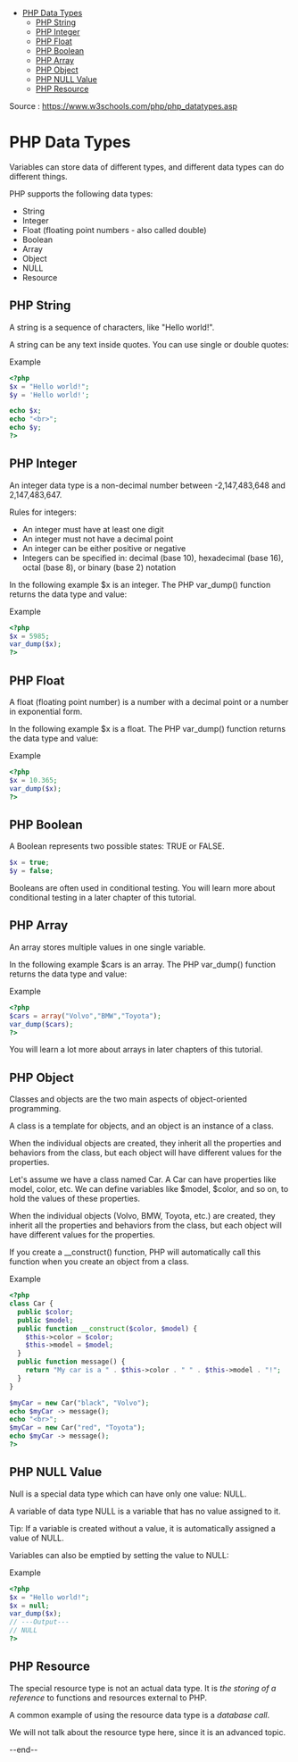 
- [PHP Data Types](#php-data-types)
  - [PHP String](#php-string)
  - [PHP Integer](#php-integer)
  - [PHP Float](#php-float)
  - [PHP Boolean](#php-boolean)
  - [PHP Array](#php-array)
  - [PHP Object](#php-object)
  - [PHP NULL Value](#php-null-value)
  - [PHP Resource](#php-resource)

Source : https://www.w3schools.com/php/php_datatypes.asp


# PHP Data Types

Variables can store data of different types, and different data types can do different things.

PHP supports the following data types:

- String
- Integer
- Float (floating point numbers - also called double)
- Boolean
- Array
- Object
- NULL
- Resource

## PHP String

A string is a sequence of characters, like "Hello world!".

A string can be any text inside quotes. You can use single or double quotes:

Example

```php
<?php
$x = "Hello world!";
$y = 'Hello world!';

echo $x;
echo "<br>";
echo $y;
?>

```
## PHP Integer

An integer data type is a non-decimal number between -2,147,483,648 and 2,147,483,647.

Rules for integers:

- An integer must have at least one digit
- An integer must not have a decimal point
- An integer can be either positive or negative
- Integers can be specified in: decimal (base 10), hexadecimal (base 16), octal (base 8), or binary (base 2) notation

In the following example $x is an integer. The PHP var_dump() function returns the data type and value:

Example

```php
<?php
$x = 5985;
var_dump($x);
?>

```

## PHP Float

A float (floating point number) is a number with a decimal point or a number in exponential form.

In the following example $x is a float. The PHP var_dump() function returns the data type and value:

Example

```php
<?php
$x = 10.365;
var_dump($x);
?>

```

## PHP Boolean

A Boolean represents two possible states: TRUE or FALSE.

```php
$x = true;
$y = false;

```

Booleans are often used in conditional testing. You will learn more about conditional testing in a later chapter of this tutorial.

## PHP Array

An array stores multiple values in one single variable.

In the following example $cars is an array. The PHP var_dump() function returns the data type and value:

Example

```php
<?php
$cars = array("Volvo","BMW","Toyota");
var_dump($cars);
?>

```

You will learn a lot more about arrays in later chapters of this tutorial.

## PHP Object

Classes and objects are the two main aspects of object-oriented programming.

A class is a template for objects, and an object is an instance of a class.

When the individual objects are created, they inherit all the properties and behaviors from the class, but each object will have different values for the properties.

Let's assume we have a class named Car. A Car can have properties like model, color, etc. We can define variables like $model, $color, and so on, to hold the values of these properties.

When the individual objects (Volvo, BMW, Toyota, etc.) are created, they inherit all the properties and behaviors from the class, but each object will have different values for the properties.

If you create a __construct() function, PHP will automatically call this function when you create an object from a class.

Example

```php
<?php
class Car {
  public $color;
  public $model;
  public function __construct($color, $model) {
    $this->color = $color;
    $this->model = $model;
  }
  public function message() {
    return "My car is a " . $this->color . " " . $this->model . "!";
  }
}

$myCar = new Car("black", "Volvo");
echo $myCar -> message();
echo "<br>";
$myCar = new Car("red", "Toyota");
echo $myCar -> message();
?>

```
## PHP NULL Value

Null is a special data type which can have only one value: NULL.

A variable of data type NULL is a variable that has no value assigned to it.

Tip: If a variable is created without a value, it is automatically assigned a value of NULL.

Variables can also be emptied by setting the value to NULL:

Example

```php
<?php
$x = "Hello world!";
$x = null;
var_dump($x);
// ---Output---
// NULL
?>

```

## PHP Resource

The special resource type is not an actual data type. It is *the storing of a reference* to functions and resources external to PHP.

A common example of using the resource data type is a *database call*.

We will not talk about the resource type here, since it is an advanced topic.

--end--